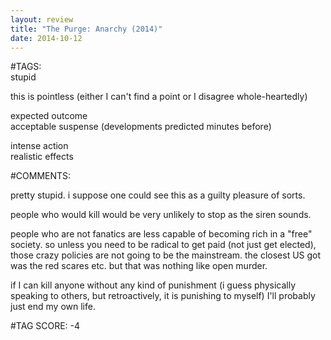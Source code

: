 ```yaml
---  
layout: review  
title: "The Purge: Anarchy (2014)"  
date: 2014-10-12  
---  
```

  
#TAGS:  
stupid  
  
this is pointless (either I can't find a point or I disagree whole-heartedly)  
  
expected outcome  
acceptable suspense (developments predicted minutes before)  
  
intense action  
realistic effects  
  
#COMMENTS:  
  
pretty stupid. i suppose one could see this as a guilty pleasure of sorts.  
  
people who would kill would be very unlikely to stop as the siren sounds.  
  
people who are not fanatics are less capable of becoming rich in a "free" society. so unless you need to be radical to get paid (not just get elected), those crazy policies are not going to be the mainstream. the closest US got was the red scares etc. but that was nothing like open murder.  
  
if I can kill anyone without any kind of punishment (i guess physically speaking to others, but retroactively, it is punishing to myself) I'll probably just end my own life.  
  
  
  
  
  
#TAG SCORE: -4  
